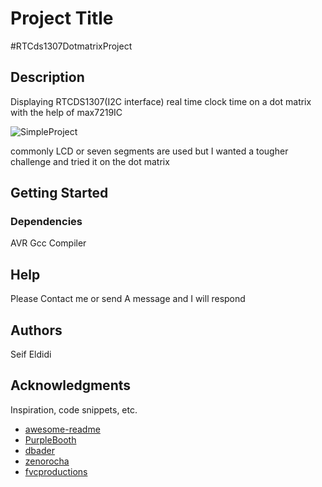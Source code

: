 # Project Title

#RTCds1307DotmatrixProject

## Description

Displaying RTCDS1307(I2C interface) real time clock time on a dot matrix with the help of max7219IC

![SimpleProject](https://user-images.githubusercontent.com/106155115/233499639-370822c2-3bd4-4849-bfaf-87eb020c18ac.PNG)

commonly LCD or seven segments are used but I wanted a tougher challenge and tried it on the dot matrix

## Getting Started

### Dependencies
AVR Gcc Compiler

## Help
Please Contact me or send A message and I will respond

## Authors
Seif Eldidi

## Acknowledgments

Inspiration, code snippets, etc.
* [awesome-readme](https://github.com/matiassingers/awesome-readme)
* [PurpleBooth](https://gist.github.com/PurpleBooth/109311bb0361f32d87a2)
* [dbader](https://github.com/dbader/readme-template)
* [zenorocha](https://gist.github.com/zenorocha/4526327)
* [fvcproductions](https://gist.github.com/fvcproductions/1bfc2d4aecb01a834b46)
